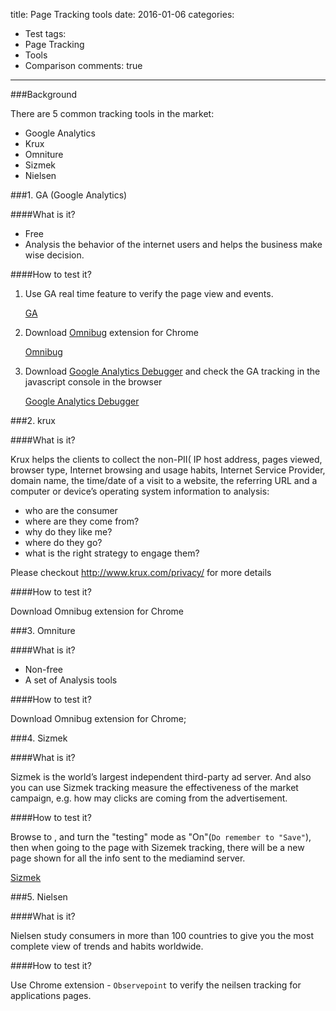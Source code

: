 title: Page Tracking tools
date: 2016-01-06
categories:
- Test
tags:
- Page Tracking
- Tools
- Comparison
comments: true
---

###Background

There are 5 common tracking tools in the market:

- Google Analytics
- Krux
- Omniture
- Sizmek
- Nielsen


###1. GA (Google Analytics)

####What is it?

- Free
- Analysis the behavior of the internet users and helps the business make wise decision.
 
####How to test it?

1. Use GA real time feature to verify the page view and events.

   [GA](https://raw.githubusercontent.com/xmyang/xmyang.github.io/master/images/GA.png)

2. Download [Omnibug](https://chrome.google.com/webstore/detail/omnibug/bknpehncffejahipecakbfkomebjmokl) extension for Chrome

   [Omnibug](https://raw.githubusercontent.com/xmyang/xmyang.github.io/master/images/Omnibug.png)

3. Download [Google Analytics Debugger](https://chrome.google.com/webstore/detail/google-analytics-debugger/jnkmfdileelhofjcijamephohjechhna) and check the GA tracking in the javascript console in the browser

   [Google Analytics Debugger](https://raw.githubusercontent.com/xmyang/xmyang.github.io/master/images/GADebugger.png)

###2. krux

####What is it?
 
Krux helps the clients to collect the non-PII(  IP host address, pages viewed, browser type, Internet browsing and usage habits, Internet Service Provider, domain name, the time/date of a visit to a website, the referring URL and a computer or device’s operating system information to analysis:

- who are the consumer
- where are they come from?
- why do they like me?
- where do they go?
- what is the right strategy to engage them?
 
Please checkout http://www.krux.com/privacy/ for more details
 
####How to test it?

Download Omnibug extension for Chrome
 
 
###3. Omniture
 
####What is it?

- Non-free
- A set of Analysis tools
 
####How to test it?

Download Omnibug  extension for Chrome;
 
###4. Sizmek
 
####What is it?
 
Sizmek is the world’s largest independent third-party ad server. And also you can use Sizmek tracking measure the effectiveness of the market campaign, e.g. how may clicks are coming from the advertisement.
 
####How to test it?
 
Browse to , and turn the "testing" mode as "On"(`Do remember to "Save"`), then when going to the page with Sizemek tracking, there will be a new page shown for all the info sent to the mediamind server.

[Sizmek](https://raw.githubusercontent.com/xmyang/xmyang.github.io/master/images/Sizmek.png)

###5. Nielsen
 
####What is it?
 
Nielsen study consumers in more than 100 countries to give you the most complete view of trends and habits worldwide.
 
####How to test it?
 
Use Chrome extension - `Observepoint` to verify the neilsen tracking for applications pages.
